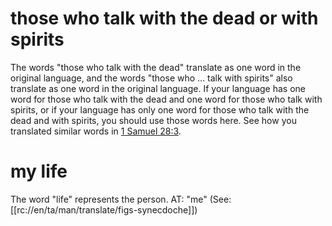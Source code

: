 # those who talk with the dead or with spirits

The words "those who talk with the dead" translate as one word in the original language, and the words "those who ... talk with spirits" also translate as one word in the original language. If your language has one word for those who talk with the dead and one word for those who talk with spirits, or if your language has only one word for those who talk with the dead and with spirits, you should use those words here. See how you translated similar words in [1 Samuel 28:3](./03.md).

# my life

The word "life" represents the person. AT: "me" (See: [[rc://en/ta/man/translate/figs-synecdoche]])

